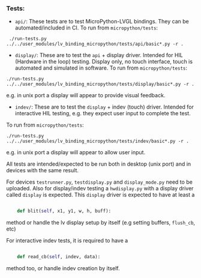 
### Tests:

- `api/`: These tests are to test MicroPython-LVGL bindings. They can be
automated/included in CI. 
To run from `micropython/tests`:
```
 ./run-tests.py ../../user_modules/lv_binding_micropython/tests/api/basic*.py -r .
```

- `display/`: These are to test the `api` + display driver. Intended for HIL
(Hardware in the loop) testing. Display only, no touch interface, touch is
automated and simulated in software.
To run from `micropython/tests`:
```
./run-tests.py ../../user_modules/lv_binding_micropython/tests/display/basic*.py -r .
```
e.g. in unix port a display will appear to provide visual feedback.


- `indev/`: These are to test the `display` + indev (touch) driver. Intended for
interactive HIL testing, e.g. they expect user input to complete the test. 

To run from `micropython/tests`:
```
./run-tests.py ../../user_modules/lv_binding_micropython/tests/indev/basic*.py -r .
```
e.g. in unix port a display will appear to allow user input.

All tests are intended/expected to be run both in desktop (unix port) and in devices with the same result.

For devices `testrunner.py`, `testdisplay.py` and `display_mode.py` need to be
uploaded. Also for display/indev testing a `hwdisplay.py` with a display driver
called `display` is expected. This `display` driver is expected to have at least a 
```py

    def blit(self, x1, y1, w, h, buff):
```
method or handle the lv display setup by itself (e.g setting buffers, `flush_cb`, etc)

For interactive indev tests, it is required to have a 
```py

    def read_cb(self, indev, data):
```
method too, or handle indev creation by itself.
